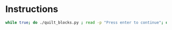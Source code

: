 # Instructions

```sh
while true; do ./quilt_blocks.py ; read -p "Press enter to continue"; done
```
